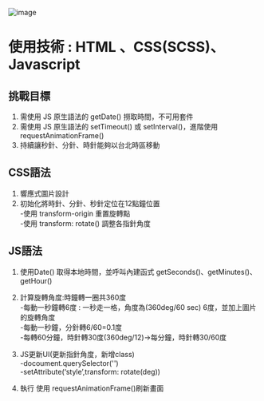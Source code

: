 ![image](https://amyyou.github.io/JS_Dungeon/2F-clock/img/demo.PNG)

# 使用技術 : HTML 、CSS(SCSS)、Javascript

## 挑戰目標   
1. 需使用 JS 原生語法的 getDate() 撈取時間，不可用套件
2. 需使用 JS 原生語法的 setTimeout() 或 setInterval()，進階使用 requestAnimationFrame()
3. 持續讓秒針、分針、時針能夠以台北時區移動

 
## CSS語法   
1. 響應式圖片設計
2. 初始化將時針、分針、秒針定位在12點鐘位置    
     -使用 transform-origin 重置旋轉點    
     -使用 transform: rotate() 調整各指針角度     


## JS語法    
1. 使用Date() 取得本地時間，並呼叫內建函式 getSeconds()、getMinutes()、getHour()   
2. 計算旋轉角度:時鐘轉一圈共360度    
     -每動一秒鐘轉6度 : 一秒走一格，角度為(360deg/60 sec) 6度，並加上圖片的旋轉角度       
     -每動一秒鐘，分針轉6/60=0.1度     
     -每轉60分鐘，時針轉30度(360deg/12)->每分鐘，時針轉30/60度      


3. JS更新UI(更新指針角度，新增class)    
  -docoument.querySelector('')    
  -setAttribute(‘style’,transform: rotate(deg))   

4. 執行
  使用 requestAnimationFrame()刷新畫面
